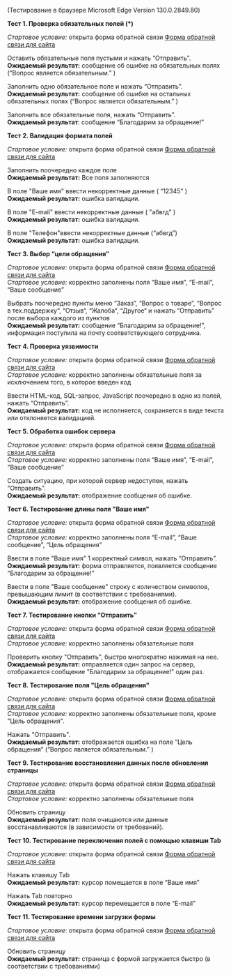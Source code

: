 (Тестирование в браузере Microsoft Edge Version 130.0.2849.80)

**Тест 1. Проверка обязательных полей (*)**

_Стартовое условие:_ открыта форма обратной связи [Форма обратной связи для сайта](https://kontaktnaya-forma.testograf.ru/)

Оставить обязательные поля пустыми и нажать “Отправить”.  
**Ожидаемый результат:** сообщение об ошибке на обязательных полях (“Вопрос является обязательным.” )

Заполнить одно обязательное поле и нажать “Отправить”.  
**Ожидаемый результат:** сообщение об ошибке на остальных обязательных полях (“Вопрос является обязательным.” )

Заполнить все обязательные поля, нажать “Отправить”.  
**Ожидаемый результат**: сообщение “Благодарим за обращение!”

**Тест 2. Валидация формата полей**

_Стартовое условие:_ открыта форма обратной связи [Форма обратной связи для сайта](https://kontaktnaya-forma.testograf.ru/)

Заполнить поочередно каждое поле  
**Ожидаемый результат:** Все поля заполняются 

В поле "Ваше имя" ввести некорректные данные ( “12345” )  
**Ожидаемый результат:** ошибка валидации.

В поле "E-mail" ввести некорректные данные ( "абвгд" )  
**Ожидаемый результат:** ошибка валидации.

В поле "Телефон"ввести некорректные данные (“абвгд”)  
**Ожидаемый результат:** ошибка валидации.

**Тест 3. Выбор “цели обращения”**

_Стартовое условие:_ открыта форма обратной связи [Форма обратной связи для сайта](https://kontaktnaya-forma.testograf.ru/)  
_Стартовое условие:_ корректно заполнены поля “Ваше имя”, “E-mail”, “Ваше сообщение”  

Выбрать поочередно пункты меню  “Заказ”,  “Вопрос о товаре”,  “Вопрос в тех.поддержку“, “Отзыв“,  “Жалоба“,  “Другое“ и нажать “Отправить” после выбора каждого из пунктов  
**Ожидаемый результат:** сообщение “Благодарим за обращение!”, информация поступила на почту соответствующего сотрудника.

**Тест 4. Проверка уязвимости**

_Стартовое условие:_ открыта форма обратной связи [Форма обратной связи для сайта](https://kontaktnaya-forma.testograf.ru/)  
_Стартовое условие:_ корректно заполнены обязательные поля за исключением того, в которое введен код  

Ввести HTML-код, SQL-запрос, JavaScript поочередно в одно из полей, нажать “Отправить”.  
**Ожидаемый результат:** код не исполняется, сохраняется в виде текста или отклоняется валидацией.

**Тест 5. Обработка ошибок сервера**

_Стартовое условие:_ открыта форма обратной связи [Форма обратной связи для сайта](https://kontaktnaya-forma.testograf.ru/)  
_Стартовое условие:_ корректно заполнены поля “Ваше имя”, “E-mail”, “Ваше сообщение”  

Создать ситуацию, при которой сервер недоступен, нажать “Отправить”.  
**Ожидаемый результат:** отображение сообщения об ошибке.

**Тест 6. Тестирование длины поля "Ваше имя"**

_Стартовое условие:_ открыта форма обратной связи [Форма обратной связи для сайта](https://kontaktnaya-forma.testograf.ru/)  
_Стартовое условие:_ корректно заполнены поля “E-mail”, “Ваше сообщение”, “Цель обращения”

Ввести в поле "Ваше имя" 1 корректный символ, нажать “Отправить”.  
**Ожидаемый результат:** форма отправляется, появляется сообщение “Благодарим за обращение!”

Ввести в поле "Ваше сообщение" строку с количеством символов, превышающим лимит (в соответствии с требованиями).  
**Ожидаемый результат:** отображение сообщения об ошибке.

**Тест 7. Тестирование кнопки “Отправить”**

_Стартовое условие:_ открыта форма обратной связи [Форма обратной связи для сайта](https://kontaktnaya-forma.testograf.ru/)  
_Стартовое условие:_ корректно заполнены обязательные поля 

Проверить кнопку "Отправить", быстро многократно нажимая на нее.  
**Ожидаемый результат:** отправляется один запрос на сервер, отображается сообщение "Благодарим за обращение!" один раз.

**Тест 8. Тестирование поля "Цель обращения"**

_Стартовое условие:_ открыта форма обратной связи [Форма обратной связи для сайта](https://kontaktnaya-forma.testograf.ru/)  
_Стартовое условие:_ корректно заполнены обязательные поля, кроме "Цель обращения".

Нажать "Отправить".  
**Ожидаемый результат:** отображается ошибка на поле “Цель обращения” (“Вопрос является обязательным.” )

**Тест 9. Тестирование восстановления данных после обновления страницы**

_Стартовое условие:_ открыта форма обратной связи [Форма обратной связи для сайта](https://kontaktnaya-forma.testograf.ru/)  
_Стартовое условие:_ корректно заполнены обязательные поля

Обновить страницу  
**Ожидаемый результат:** поля очищаются или данные восстанавливаются (в зависимости от требований).

**Тест 10. Тестирование переключения полей с помощью клавиши Tab**

_Стартовое условие:_ открыта форма обратной связи [Форма обратной связи для сайта](https://kontaktnaya-forma.testograf.ru/)

Нажать клавишу Tab  
**Ожидаемый результат:** курсор помещается в поле “Ваше имя”

Нажать Tab повторно  
**Ожидаемый результат:** курсор перемещается в поле “E-mail”

**Тест 11. Тестирование времени загрузки формы**

_Стартовое условие:_ открыта форма обратной связи [Форма обратной связи для сайта](https://kontaktnaya-forma.testograf.ru/)

Обновить страницу  
**Ожидаемый результат:** страница с формой загружается быстро (в соответствии с требованиями)



